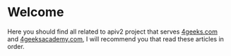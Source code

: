 # Welcome

Here you should find all related to apiv2 project that serves [4geeks.com](https://4geeks.com) and [4geeksacademy.com](https://4geeksacademy.com/us/index), I will recommend you that read these articles in order.
